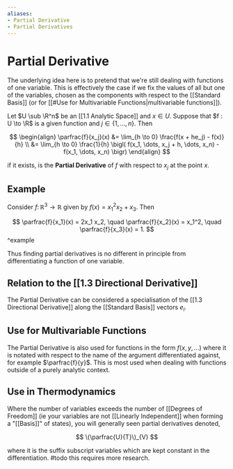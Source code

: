 ```yaml
---
aliases:
- Partial Derivative
- Partial Derivatives
---
```


# Partial Derivative

The underlying idea here is to pretend that we're still dealing with functions of one variable. This is effectively the case if we fix the values of all but one of the variables, chosen as the components with respect to the [[Standard Basis]] (or for [[#Use for Multivariable Functions|multivariable functions]]).

Let $U \sub \R^n$ be an [[1.1 Analytic Space]] and $x \in U$. Suppose that $f : U \to \R$ is a given function and $j \in \{1, \dots, n\}$. Then 

$$
\begin{align}
\parfrac{f}{x_j}(x)
&= \lim_{h \to 0} \frac{f(x + he_j) - f(x)}{h} \\
&= \lim_{h \to 0} \frac{1}{h} \bigl(
	f(x_1, \dots, x_j + h, \dots, x_n) -
	f(x_1, \dots, x_n)
\bigr)
\end{align}
$$

if it exists, is the **Partial Derivative** of $f$ with respect to $x_j$ at the point $x$.

## Example

Consider $f \colon \mathbb{R}^3 \to \mathbb{R}$ given by $f(x) = x_1^2 x_2 + x_3$. Then 

$$
\parfrac{f}{x_1}(x) = 2x_1 x_2, 
\quad
\parfrac{f}{x_2}(x) = x_1^2,
\quad
\parfrac{f}{x_3}(x) = 1.
$$
^example

Thus finding partial derivatives is no different in principle from differentiating a function of one variable.

## Relation to the [[1.3 Directional Derivative]]

The Partial Derivative can be considered a specialisation of the [[1.3 Directional Derivative]] along the [[Standard Basis]] vectors $e_i$.


## Use for Multivariable Functions

The Partial Derivative is also used for functions in the form $f(x, y, \dots)$ where it is notated with respect to the name of the argument differentiated against, for example $\parfrac{f}{y}$. This is most used when dealing with functions outside of a purely analytic context.

## Use in Thermodynamics

Where the number of variables exceeds the number of [[Degrees of Freedom]] (ie your variables are not [[Linearly Independent]] when forming a "[[Basis]]" of states), you will generally seen partial derivatives denoted,

$$
\(\parfrac{U}{T}\)_{V}
$$

where it is the suffix subscript variables which are kept constant in the differentiation. #todo this requires more research.